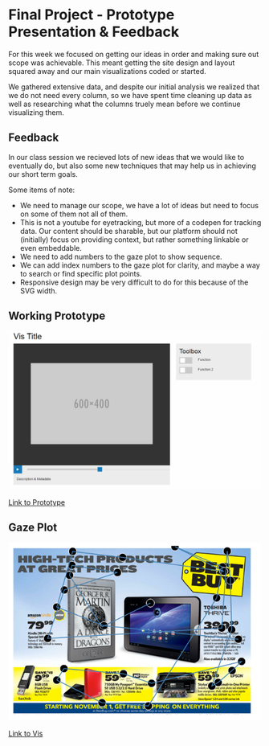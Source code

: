Final Project - Prototype Presentation & Feedback
===

For this week we focused on getting our ideas in order and making sure out scope was achievable. This meant getting the site design and layout squared away and our main visualizations coded or started.

We gathered extensive data, and despite our initial analysis we realized that we do not need every column, so we have spent time cleaning up data as well as researching what the columns truely mean before we continue visualizing them.


## Feedback

In our class session we recieved lots of new ideas that we would like to eventually do, but also some new techniques that may help us in achieving our short term goals.

Some items of note:
- We need to manage our scope, we have a lot of ideas but need to focus on some of them not all of them.
- This is not a youtube for eyetracking, but more of a codepen for tracking data. Our content should be sharable, but our platform should not (initially) focus on providing context, but rather something linkable or even embeddable.
- We need to add numbers to the gaze plot to show sequence.
- We can add index numbers to the gaze plot for clarity, and maybe a way to search or find specific plot points.
- Responsive design may be very difficult to do for this because of the SVG width.

## Working Prototype
![wireframe](submit2-1.png)

[Link to Prototype](https://cjchagnon.github.io/DataVisFinal/site)
## Gaze Plot
![Gaze plot proof of concept](submit2-2.png)

[Link to Vis](https://cjchagnon.github.io/DataVisFinal)
